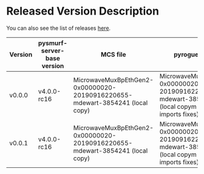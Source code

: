 # Released Version Description

You can also see the list of releases [here](https://github.com/slaclab/pysmurf-stable-docker/releases).

Version      | pysmurf-server-base version | MCS file                                                                        | pyrogue's zip file                                                                                            | configuration file                    | Server arguments
-------------|-----------------------------|---------------------------------------------------------------------------------|---------------------------------------------------------------------------------------------------------------|---------------------------------------|-----------------------------------
 v0.0.0      | v4.0.0-rc16                 | MicrowaveMuxBpEthGen2-0x00000020-20190916220655-mdewart-3854241 (local copy)    | MicrowaveMuxBpEthGen2-0x00000020-20190916220655-mdewart-3854241.zip (local copym incl. numpy imports fixes)   | defaults_lbonly_c03_bay0.yml (v0.0.3) | --disable-bay1
 v0.0.1      | v4.0.0-rc16                 | MicrowaveMuxBpEthGen2-0x00000020-20190916220655-mdewart-3854241 (local copy)    | MicrowaveMuxBpEthGen2-0x00000020-20190916220655-mdewart-3854241.zip (local copym incl. numpy imports fixes)   | defaults_lbonly_c02_bay0.yml (v0.0.3) | --disable-bay1